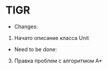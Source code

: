 # TIGR
- Changes:
1) Начато описание класса Unit 
- Need to be done:
3) Правка проблем с алгоритмом А*
